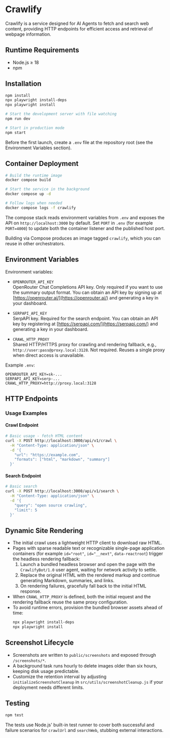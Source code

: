 # Crawlify

Crawlify is a service designed for AI Agents to fetch and search web content, providing HTTP endpoints for efficient access and retrieval of webpage information.

## Runtime Requirements
- Node.js ≥ 18
- npm

## Installation
```bash
npm install
npx playwright install-deps
npx playwright install

# Start the development server with file watching
npm run dev

# Start in production mode
npm start
```

Before the first launch, create a `.env` file at the repository root (see the Environment Variables section).

## Container Deployment
```bash
# Build the runtime image
docker compose build

# Start the service in the background
docker compose up -d

# Follow logs when needed
docker compose logs -f crawlify
```

The compose stack reads environment variables from `.env` and exposes the API on `http://localhost:3000` by default. Set `PORT` in `.env` (for example `PORT=4000`) to update both the container listener and the published host port.

Building via Compose produces an image tagged `crawlify`, which you can reuse in other orchestrators.

## Environment Variables
Environment variables:

- `OPENROUTER_API_KEY`  
  OpenRouter Chat Completions API key. Only required if you want to use the summary output format. You can obtain an API key by signing up at [https://openrouter.ai/](https://openrouter.ai/) and generating a key in your dashboard.

- `SERPAPI_API_KEY`  
  SerpAPI key. Required for the search endpoint. You can obtain an API key by registering at [https://serpapi.com/](https://serpapi.com/) and generating a key in your dashboard.

- `CRAWL_HTTP_PROXY`  
  Shared HTTP/HTTPS proxy for crawling and rendering fallback, e.g., `http://user:pass@proxy.local:3128`. Not required. Reuses a single proxy when direct access is unavailable.

Example `.env`:
```env
OPENROUTER_API_KEY=sk-...
SERPAPI_API_KEY=serp-...
CRAWL_HTTP_PROXY=http://proxy.local:3128
```

## HTTP Endpoints

### Usage Examples

#### Crawl Endpoint
```bash
# Basic usage - fetch HTML content
curl -X POST http://localhost:3000/api/v1/crawl \
  -H "Content-Type: application/json" \
  -d '{
    "url": "https://example.com",
    "formats": ["html", "markdown", "summary"]
  }'
```

#### Search Endpoint
```bash
# Basic search
curl -X POST http://localhost:3000/api/v1/search \
  -H "Content-Type: application/json" \
  -d '{
    "query": "open source crawling",
    "limit": 5
  }'
```

## Dynamic Site Rendering
- The initial crawl uses a lightweight HTTP client to download raw HTML.
- Pages with sparse readable text or recognizable single-page application containers (for example `id="root"`, `id="__next"`, `data-reactroot`) trigger the headless rendering fallback:
  1. Launch a bundled headless browser and open the page with the `CrawlifyBot/1.0` user agent, waiting for network activity to settle.
  2. Replace the original HTML with the rendered markup and continue generating Markdown, summaries, and links.
  3. On rendering failures, gracefully fall back to the initial HTML response.
- When `CRAWL_HTTP_PROXY` is defined, both the initial request and the rendering fallback reuse the same proxy configuration.
- To avoid runtime errors, provision the bundled browser assets ahead of time:
  ```bash
  npx playwright install-deps
  npx playwright install
  ```

## Screenshot Lifecycle
- Screenshots are written to `public/screenshots` and exposed through `/screenshots/*`.
- A background task runs hourly to delete images older than six hours, keeping disk usage predictable.
- Customize the retention interval by adjusting `initializeScreenshotCleanup` in `src/utils/screenshotCleanup.js` if your deployment needs different limits.

## Testing
```bash
npm test
```
The tests use Node.js' built-in test runner to cover both successful and failure scenarios for `crawlUrl` and `searchWeb`, stubbing external interactions.
